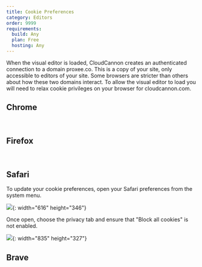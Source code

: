 ```yaml
---
title: Cookie Preferences
category: Editors
order: 9999
requirements:
  build: Any
  plan: Free
  hosting: Any
---
```


When the visual editor is loaded, CloudCannon creates an authenticated connection to a domain proxee.co. This is a copy of your site, only accessible to editors of your site. Some browsers are stricter than others about how these two domains interact. To allow the visual editor to load you will need to relax cookie privileges on your browser for cloudcannon.com.

## Chrome

&nbsp;

## Firefox

&nbsp;

## Safari

To update your cookie preferences, open your Safari preferences from the system menu.

![](/uploads/screen-shot-2019-12-10-at-9-14-07-am.png){: width="616" height="346"}

Once open, choose the privacy tab and ensure that "Block all cookies" is not enabled.

![](/uploads/screen-shot-2019-12-10-at-9-13-50-am.png){: width="835" height="327"}

## Brave

&nbsp;